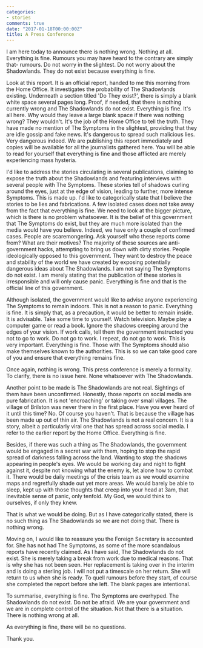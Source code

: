 ```yaml
---
categories:
- stories
comments: true
date: "2017-01-18T00:00:00Z"
title: A Press Conference
---
```

  
I am here today to announce there is nothing wrong. Nothing at all. Everything is fine. Rumours you may have heard to the contrary are simply that- rumours. Do not worry in the slightest. Do not worry about the Shadowlands. They do not exist because everything is fine.  
<!--more-->  

Look at this report. It is an official report, handed to me this morning from the Home Office. It investigates the probability of The Shadowlands existing. Underneath a section titled 'Do They exist?', there is simply a blank white space several pages long. Proof, if needed, that there is nothing currently wrong and The Shadowlands do not exist. Everything is fine. It's all here. Why would they leave a large blank space if there was nothing wrong? They wouldn't. It's the job of the Home Office to tell the truth. They have made no mention of The Symptoms in the slightest, providing that they are idle gossip and fake news. It's dangerous to spread such malicious lies. Very dangerous indeed. We are publishing this report immediately and copies will be available for all the journalists gathered here. You will be able to read for yourself that everything is fine and those afflicted are merely experiencing mass hysteria.  

I'd like to address the stories circulating in several publications, claiming to expose the truth about the Shadowlands and featuring interviews with several people with The Symptoms. These stories tell of shadows curling around the eyes, just at the edge of vision, leading to further, more intense Symptoms. This is made up. I'd like to categorically state that I believe the stories to be lies and fabrications. A few isolated cases does not take away from the fact that everything is fine. We need to look at the bigger picture, which is there is no problem whatsoever. It is the belief of this government that The Symptoms do exist, but they are much more isolated than the media would have you believe. Indeed, we have only a couple of confirmed cases. People are scaremongering. Ask yourself who these reports come from? What are their motives? The majority of these sources are anti-government hacks, attempting to bring us down with dirty stories. People ideologically opposed to this government. They want to destroy the peace and stability of the world we have created by exposing potentially dangerous ideas about The Shadowlands. I am not saying The Symptoms do not exist. I am merely stating that the publication of these stories is irresponsible and will only cause panic. Everything is fine and that is the official line of this government.  

Although isolated, the government would like to advise anyone experiencing The Symptoms to remain indoors. This is not a reason to panic. Everything is fine. It is simply that, as a precaution, it would be better to remain inside. It is advisable. Take some time to yourself. Watch television. Maybe play a computer game or read a book. Ignore the shadows creeping around the edges of your vision. If work calls, tell them the government instructed you not to go to work. Do not go to work. I repeat, do not go to work. This is very important. Everything is fine. Those with The Symptoms should also make themselves known to the authorities. This is so we can take good care of you and ensure that everything remains fine.  

Once again, nothing is wrong. This press conference is merely a formality. To clarify, there is no issue here. None whatsoever with The Shadowlands.  

Another point to be made is The Shadowlands are not real. Sightings of them have been unconfirmed. Honestly, those reports on social media are pure fabrication.  It is not 'encroaching' or taking over small villages. The village of Brilston was never there in the first place. Have you ever heard of it until this time? No. Of course you haven't. That is because the village has been made up out of thin air. The Shadowlands is not a real concern. It is a story, albeit a particularly viral one that has spread across social media. I refer to the earlier report by the Home Office. Everything is fine.  

Besides, if there was such a thing as The Shadowlands, the government would be engaged in a secret war with them, hoping to stop the rapid spread of darkness falling across the land. Wanting to stop the shadows appearing in people's eyes. We would be working day and night to fight against it, despite not knowing what the enemy is, let alone how to combat it. There would be daily meetings of the crisis team as we would examine maps and regretfully shade out yet more areas. We would barely be able to sleep, kept up with those thoughts that creep into your head at 3am, that inevitable sense of panic, only tenfold. My God, we would think to ourselves, if only they knew.  

That is what we would be doing. But as I have categorically stated, there is no such thing as The Shadowlands so we are not doing that. There is nothing wrong.  

Moving on, I would like to reassure you the Foreign Secretary is accounted for. She has not had The Symptoms, as some of the more scandalous reports have recently claimed. As I have said, The Shadowlands do not exist. She is merely taking a break from work due to medical reasons. That is why she has not been seen. Her replacement is taking over in the interim and is doing a sterling job. I will not put a timescale on her return. She will return to us when she is ready. To quell rumours before they start, of course she completed the report before she left. The blank pages are intentional.  

To summarise, everything is fine. The Symptoms are overhyped. The Shadowlands do not exist. Do not be afraid. We are your government and we are in complete control of the situation. Not that there is a situation. There is nothing wrong at all.  

As everything is fine, there will be no questions.  

Thank you.  

